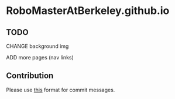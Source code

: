 # RoboMasterAtBerkeley.github.io

## TODO

CHANGE background img

ADD more pages (nav links)





## Contribution

Please use [this](https://uncertainty-cc.github.io/Deuncertainfy/Git_Style_Guide) format for commit messages.